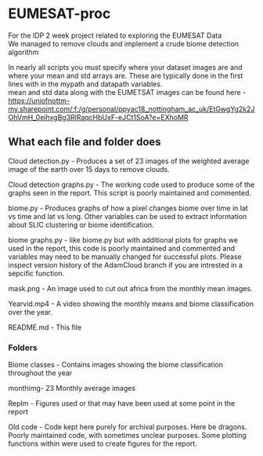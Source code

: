# EUMESAT-proc
For the IDP  2 week project related to exploring the EUMESAT Data  
We managed to remove clouds and implement a crude biome detection algorithm  

In nearly all scripts you must specify where your dataset images are and where your mean and std arrays are. These are typically done in the first lines with in the mypath and datapath variables.  
mean and std data along with the EUMETSAT images can be found here - https://uniofnottm-my.sharepoint.com/:f:/g/personal/ppyac18_nottingham_ac_uk/EtGwgYg2k2JOhVmH_0eihxgBg3RlRaqcHbUxF-eJCt1SoA?e=EXhoMR
  
## What each file and folder does
Cloud detection.py - Produces a set of 23 images of the weighted average image of the earth over 15 days to remove clouds.  

Cloud detection graphs.py - The working code used to produce some of the graphs seen in the report. This script is poorly maintained and commented.  

biome.py - Produces graphs of how a pixel changes biome over time in lat vs time and lat vs long. Other variables can be used to extract information about SLIC clustering or biome identification.  

biome graphs.py - like biome.py but with additional plots for graphs we used in the report, this code is poorly maintained and commented and variables may need to be manually changed for successful plots. Please inspect version history of the AdamCloud branch if you are intrested in a sepcific function.  

mask.png - An image used to cut out africa from the monthly mean images.  

Yearvid.mp4 - A video showing the monthly means and biome classification over the year.  

README.md - This file  

### Folders

Biome classes - Contains images showing the biome classification throughout the year  

monthimg- 23 Monthly average images  

RepIm - Figures used or that may have been used at some point in the report  

Old code - Code kept here purely for archival purposes. Here be dragons. Poorly maintained code, with sometimes unclear purposes. Some plotting functions within were used to create figures for the report.  
